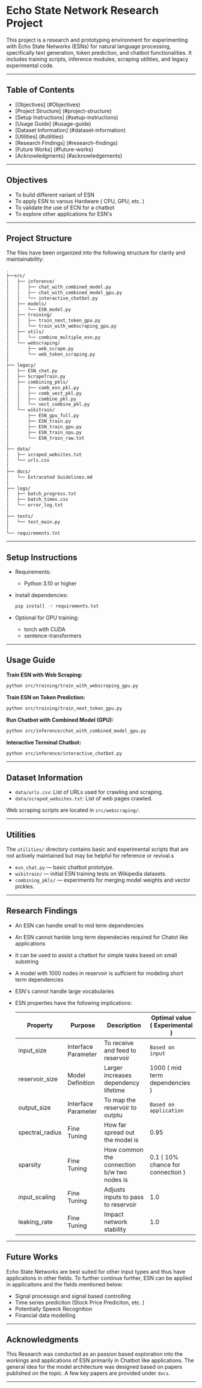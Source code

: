 # Echo State Network Research Project

This project is a research and prototyping environment for experimenting with Echo State Networks (ESNs) for natural language processing, specifically text generation, token prediction, and chatbot functionalities. It includes training scripts, inference modules, scraping utilities, and legacy experimental code.

---

## Table of Contents

- [Objectives] (#Objectives)
- [Project Structure] (#project-structure)
- [Setup Instructions] (#setup-instructions)
- [Usage Guide] (#usage-guide)
- [Dataset Information] (#dataset-information)
- [Utilities] (#utilities)
- [Research Findings] (#research-findings)
- [Future Works] (#future-works)
- [Acknowledgments] (#acknowledgements)

---

## Objectives

- To build different variant of ESN
- To apply ESN to varous Hardware ( CPU, GPU, etc. )
- To validate the use of ECN for a chatbot
- To explore other applications for ESN's

---

## Project Structure

The files have been organized into the following structure for clarity and maintainability:

```bash
.
├──src/
│   ├── inference/
│   │   ├── chat_with_combined_model.py
│   │   ├── chat_with_combined_model_gpu.py
│   │   └── interactive_chatbot.py
│   ├── models/
│   │   └── ESN_model.py
│   ├── training/
│   │   ├── train_next_token_gpu.py
│   │   └── train_with_webscraping_gpu.py
│   ├── utils/
│   │   └── combine_multiple_esn.py
│   └── webscraping/
│       ├── web_scrape.py
│       └── web_token_scraping.py
│
├── legacy/
│   ├── ESN_chat.py
│   ├── ScrapeTrain.py
│   ├── combining_pkls/
│   │   ├── comb_esn_pkl.py
│   │   ├── comb_vect_pkl.py
│   │   ├── combine_pkl.py
│   │   └── vect_combine_pkl.py
│   └── wikitrain/
│       ├── ESN_gpu_full.py
│       ├── ESN_train.py
│       ├── ESN_train_gpu.py
│       ├── ESN_train_npu.py
│       └── ESN_train_raw.txt
│
├── data/
│   ├── scraped_websites.txt
│   └── urls.csv
│
├── docs/
│   └── Extraceted Guidelines.md
│
├── logs/
│   ├── batch_progress.txt
│   ├── batch_times.csv
│   └── error_log.txt
│
├── tests/
│   └── test_main.py
│
└── requirements.txt
```

---

## Setup Instructions

- Requirements:

  - Python 3.10 or higher

- Install dependencies:

  ```bash
  pip install -r requirements.txt
  ```

- Optional for GPU training:

  - torch with CUDA
  - sentence-transformers

---

## Usage Guide

**Train ESN with Web Scraping:**

```bash
python src/training/train_with_webscraping_gpu.py
```

**Train ESN on Token Prediction:**

```bash
python src/training/train_next_token_gpu.py
```

**Run Chatbot with Combined Model (GPU):**

```bash
python src/inference/chat_with_combined_model_gpu.py
```

**Interactive Terminal Chatbot:**

```bash
python src/inference/interactive_chatbot.py
```

---

## Dataset Information

- `data/urls.csv`: List of URLs used for crawling and scraping.
- `data/scraped_websites.txt`: List of web pages crawled.

Web scraping scripts are located in `src/webscraping/`.

---

## Utilities

The `utilities/` directory contains basic and experimental scripts that are not actively maintained but may be helpful for reference or revival.s

- `esn_chat.py` — basic chatbot prototype.
- `wikitrain/` — initial ESN training tests on Wikipedia datasets.
- `combining_pkls/` — experiments for merging model weights and vector pickles.

---

## Research Findings

- An ESN can handle small to mid term dependencies
- An ESN cannot hanlde long term dependecies required for Chatot like applications
- It can be used to assist a chatbot for simple tasks based on small substring
- A model with 1000 nodes in reservoir is suffcient for modeling short term dependencies
- ESN's cannot handle large vocabularies
- ESN properties have the following implications:

  | Property        | Purpose             | Description                                | Optimal value ( Experimental )    |
  | --------------- | ------------------- | ------------------------------------------ | --------------------------------- |
  | input_size      | Interface Parameter | To receive and feed to reservoir           | `Based on input`                  |
  | reservoir_size  | Model Definition    | Larger increases dependency lifetime       | 1000 ( mid term dependencies )    |
  | output_size     | Interface Parameter | To map the reservoir to outptu             | `Based on application`            |
  | spectral_radius | Fine Tuning         | How far spread out the model is            | 0.95                              |
  | sparsity        | Fine Tuning         | How common the connection b/w two nodes is | 0.1 ( 10% chance for connection ) |
  | input_scaling   | Fine Tuning         | Adjusts inputs to pass to reservoir        | 1.0                               |
  | leaking_rate    | Fine Tuning         | Impact network stability                   | 1.0                               |

---

## Future Works

Echo State Networks are best suited for other input types and thus have applicaitons in other fields. To further continue further, ESN can be applied in applicaitons and the fields mentioned below:

- Signal processign and signal based controlling
- Time series prediciton (Stock Price Prediciton, etc. )
- Potentially Speeck Recognition
- Financial data modelling

---

## Acknowledgments

This Research was conducted as an passion based exploration into the workings and applications of ESN primarily in Chatbot like applications. The general idea for the model architecture was designed based on papers published on the topic. A few key papers are provided under `docs`.

---
